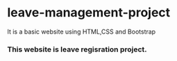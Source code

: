 # leave-management-project
It is a basic website using HTML,CSS and Bootstrap
<h3>This website is leave regisration project.</h3>

